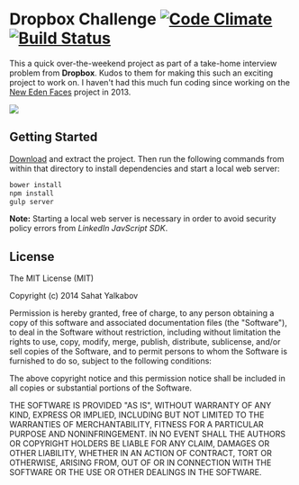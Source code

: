 # Dropbox Challenge [![Code Climate](http://img.shields.io/codeclimate/github/sahat/DropboxChallenge.svg)](https://codeclimate.com/github/sahat/DropboxChallenge) [![Build Status](https://travis-ci.org/sahat/DropboxChallenge.svg?branch=master)](https://travis-ci.org/sahat/DropboxChallenge)

This a quick over-the-weekend project as part of a take-home interview problem
from **Dropbox**. Kudos to them for making this such an exciting project to work
on. I haven't had this much fun coding since working on the 
[New Eden Faces](https://github.com/sahat/newedenfaces) project in 2013.

![](https://lh6.googleusercontent.com/-GmpyXsgs-Vg/U8tAeuQI-bI/AAAAAAAAEYY/8DqRKypA7Xg/w849-h680-no/dropbox-challenge-screenshot.png)

## Getting Started

[Download](https://github.com/sahat/DropboxChallenge/archive/master.zip) and 
extract the project. Then run the following commands from within that directory
to install dependencies and start a local web server:

```bash
bower install
npm install
gulp server
```

**Note:** Starting a local web server is necessary in order to avoid security 
policy errors from *LinkedIn JavScript SDK*.

## License

The MIT License (MIT)

Copyright (c) 2014 Sahat Yalkabov

Permission is hereby granted, free of charge, to any person obtaining a copy of this software and associated documentation files (the "Software"), to deal in the Software without restriction, including without limitation the rights to use, copy, modify, merge, publish, distribute, sublicense, and/or sell copies of the Software, and to permit persons to whom the Software is furnished to do so, subject to the following conditions:

The above copyright notice and this permission notice shall be included in all copies or substantial portions of the Software.

THE SOFTWARE IS PROVIDED "AS IS", WITHOUT WARRANTY OF ANY KIND, EXPRESS OR IMPLIED, INCLUDING BUT NOT LIMITED TO THE WARRANTIES OF MERCHANTABILITY, FITNESS FOR A PARTICULAR PURPOSE AND NONINFRINGEMENT. IN NO EVENT SHALL THE AUTHORS OR COPYRIGHT HOLDERS BE LIABLE FOR ANY CLAIM, DAMAGES OR OTHER LIABILITY, WHETHER IN AN ACTION OF CONTRACT, TORT OR OTHERWISE, ARISING FROM, OUT OF OR IN CONNECTION WITH THE SOFTWARE OR THE USE OR OTHER DEALINGS IN THE SOFTWARE.
